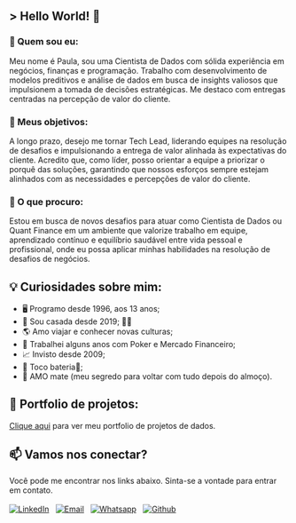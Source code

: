 ## > Hello World! 👋
### 🧩 Quem sou eu:
Meu nome é Paula, sou uma Cientista de Dados com sólida experiência em negócios, finanças e programação. Trabalho com desenvolvimento de modelos preditivos e análise de dados em busca de insights valiosos que impulsionem a tomada de decisões estratégicas. Me destaco com entregas centradas na percepção de valor do cliente.

### 🎯 Meus objetivos:
A longo prazo, desejo me tornar Tech Lead, liderando equipes na resolução de desafios e impulsionando a entrega de valor alinhada às expectativas do cliente. Acredito que, como líder, posso orientar a equipe a priorizar o porquê das soluções, garantindo que nossos esforços sempre estejam alinhados com as necessidades e percepções de valor do cliente.

### 🔎 O que procuro:
Estou em busca de novos desafios para atuar como Cientista de Dados ou Quant Finance em um ambiente que valorize trabalho em equipe, aprendizado contínuo e equilíbrio saudável entre vida pessoal e profissional, onde eu possa aplicar minhas habilidades na resolução de desafios de negócios.

## 💡 Curiosidades sobre mim:

- 🖥️ Programo desde 1996, aos 13 anos;
- 💍 Sou casada desde 2019; 🏳‍🌈
- 🌎 Amo viajar e conhecer novas culturas;
- 🧠 Trabalhei alguns anos com Poker e Mercado Financeiro;
- 📈 Invisto desde 2009;
- 🥁 Toco bateria🤘;
- 🧉 AMO mate (meu segredo para voltar com tudo depois do almoço).

## 🚀 Portfolio de projetos:
[Clique aqui](https://paulawehdorn.github.io/portfolio_projetos/) para ver meu portfolio de projetos de dados.

## 📫 Vamos nos conectar?
Você pode me encontrar nos links abaixo. Sinta-se a vontade para entrar em contato.
<br><br>
[![LinkedIn](https://img.icons8.com/stickers/60/000000/linkedin.png)](https://www.linkedin.com/in/paulawehdorn/)
&nbsp;
[![Email](https://img.icons8.com/stickers/60/ffffff/mail.png)](mailto:pwehdorn@gmail.com)
&nbsp;
[![Whatsapp](https://img.icons8.com/stickers/60/40C351/whatsapp.png)](https://api.whatsapp.com/send?phone=5531999152975)
&nbsp;
[![Github](https://img.icons8.com/stickers/60/000000/github.png)](https://github.com/paulawehdorn?tab=repositories)
&nbsp;
